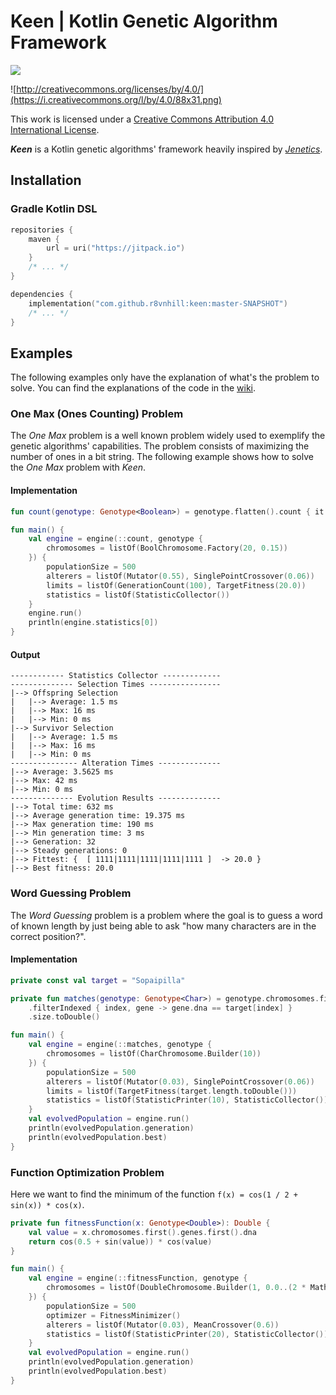 # Keen | Kotlin Genetic Algorithm Framework

[![](https://jitpack.io/v/r8vnhill/keen.svg)](https://jitpack.io/#r8vnhill/keen)

![http://creativecommons.org/licenses/by/4.0/](https://i.creativecommons.org/l/by/4.0/88x31.png)

This work is licensed under a
[Creative Commons Attribution 4.0 International License](http://creativecommons.org/licenses/by/4.0/).

**_Keen_** is a Kotlin genetic algorithms' framework heavily inspired by 
[_Jenetics_](https://jenetics.io).

## Installation

### Gradle Kotlin DSL

```kotlin
repositories {
    maven {
        url = uri("https://jitpack.io")
    }
    /* ... */
}

dependencies {
    implementation("com.github.r8vnhill:keen:master-SNAPSHOT")
    /* ... */
}
```

## Examples

The following examples only have the explanation of what's the problem to solve.
You can find the explanations of the code in the [wiki](https://github.com/r8vnhill/keen/wiki).

### One Max (Ones Counting) Problem

The _One Max_ problem is a well known problem widely used to exemplify the genetic algorithms'
capabilities. 
The problem consists of maximizing the number of ones in a bit string. 
The following example shows how to solve the _One Max_ problem with _Keen_.

#### Implementation

```kotlin
fun count(genotype: Genotype<Boolean>) = genotype.flatten().count { it }.toDouble()

fun main() {
    val engine = engine(::count, genotype {
        chromosomes = listOf(BoolChromosome.Factory(20, 0.15))
    }) {
        populationSize = 500
        alterers = listOf(Mutator(0.55), SinglePointCrossover(0.06))
        limits = listOf(GenerationCount(100), TargetFitness(20.0))
        statistics = listOf(StatisticCollector())
    }
    engine.run()
    println(engine.statistics[0])
}
```

#### Output

```text
------------ Statistics Collector -------------
-------------- Selection Times ----------------
|--> Offspring Selection
|   |--> Average: 1.5 ms
|   |--> Max: 16 ms
|   |--> Min: 0 ms
|--> Survivor Selection
|   |--> Average: 1.5 ms
|   |--> Max: 16 ms
|   |--> Min: 0 ms
--------------- Alteration Times --------------
|--> Average: 3.5625 ms
|--> Max: 42 ms
|--> Min: 0 ms
-------------- Evolution Results --------------
|--> Total time: 632 ms
|--> Average generation time: 19.375 ms
|--> Max generation time: 190 ms
|--> Min generation time: 3 ms
|--> Generation: 32
|--> Steady generations: 0
|--> Fittest: {  [ 1111|1111|1111|1111|1111 ]  -> 20.0 }
|--> Best fitness: 20.0
```

### Word Guessing Problem

The _Word Guessing_ problem is a problem where the goal is to guess a word of known length by just
being able to ask "how many characters are in the correct position?".

#### Implementation

```kotlin
private const val target = "Sopaipilla"

private fun matches(genotype: Genotype<Char>) = genotype.chromosomes.first().genes
    .filterIndexed { index, gene -> gene.dna == target[index] }
    .size.toDouble()

fun main() {
    val engine = engine(::matches, genotype {
        chromosomes = listOf(CharChromosome.Builder(10))
    }) {
        populationSize = 500
        alterers = listOf(Mutator(0.03), SinglePointCrossover(0.06))
        limits = listOf(TargetFitness(target.length.toDouble()))
        statistics = listOf(StatisticPrinter(10), StatisticCollector())
    }
    val evolvedPopulation = engine.run()
    println(evolvedPopulation.generation)
    println(evolvedPopulation.best)
}
```

### Function Optimization Problem

Here we want to find the minimum of the function ``f(x) = cos(1 / 2 + sin(x)) * cos(x)``.

```kotlin
private fun fitnessFunction(x: Genotype<Double>): Double {
    val value = x.chromosomes.first().genes.first().dna
    return cos(0.5 + sin(value)) * cos(value)
}

fun main() {
    val engine = engine(::fitnessFunction, genotype {
        chromosomes = listOf(DoubleChromosome.Builder(1, 0.0..(2 * Math.PI)))
    }) {
        populationSize = 500
        optimizer = FitnessMinimizer()
        alterers = listOf(Mutator(0.03), MeanCrossover(0.6))
        statistics = listOf(StatisticPrinter(20), StatisticCollector())
    }
    val evolvedPopulation = engine.run()
    println(evolvedPopulation.generation)
    println(evolvedPopulation.best)
}
```
